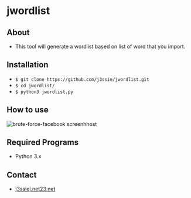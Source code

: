 jwordlist
====================

About
-----
- This tool will generate a wordlist based on list of word that you import.

Installation
------------
- `$ git clone https://github.com/j3ssie/jwordlist.git `
- `$ cd jwordlist/`
- `$ python3 jwordlist.py`

How to use
----------
![brute-force-facebook screenhhost](https://github.com/j3ssie/jwordlist/blob/master/screenshot.png)

Required Programs
-----------------
- Python 3.x

Contact
-------
- [j3ssiej.net23.net](http://j3ssiej.net23.net/)
